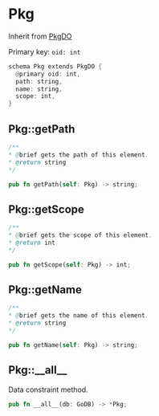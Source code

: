 # Pkg

Inherit from [PkgDO](./PkgDO.md)

Primary key: `oid: int`

```rust
schema Pkg extends PkgDO {
  @primary oid: int,
  path: string,
  name: string,
  scope: int,
}
```
## Pkg::getPath

```java
/**
* @brief gets the path of this element.
* @return string
*/
```
```rust
pub fn getPath(self: Pkg) -> string;
```
## Pkg::getScope

```java
/**
* @brief gets the scope of this element.
* @return int
*/
```
```rust
pub fn getScope(self: Pkg) -> int;
```
## Pkg::getName

```java
/**
* @brief gets the name of this element.
* @return string
*/
```
```rust
pub fn getName(self: Pkg) -> string;
```
## Pkg::\_\_all\_\_

Data constraint method.

```rust
pub fn __all__(db: GoDB) -> *Pkg;
```
